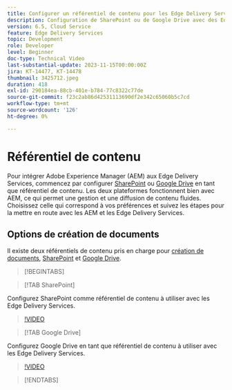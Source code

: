 ```yaml
---
title: Configurer un référentiel de contenu pour les Edge Delivery Services
description: Configuration de SharePoint ou de Google Drive avec des Edge Delivery Services
version: 6.5, Cloud Service
feature: Edge Delivery Services
topic: Development
role: Developer
level: Beginner
doc-type: Technical Video
last-substantial-update: 2023-11-15T00:00:00Z
jira: KT-14477, KT-14478
thumbnail: 3425712.jpeg
duration: 418
exl-id: 290184ea-88cb-401e-b784-77c8322c77de
source-git-commit: f23c2ab86d42531113690df2e342c65060b5c7cd
workflow-type: tm+mt
source-wordcount: '126'
ht-degree: 0%

---
```


# Référentiel de contenu

Pour intégrer Adobe Experience Manager (AEM) aux Edge Delivery Services, commencez par configurer [SharePoint](#sharepoint) ou [Google Drive](#google-drive) en tant que référentiel de contenu. Les deux plateformes fonctionnent bien avec AEM, ce qui permet une gestion et une diffusion de contenu fluides. Choisissez celle qui correspond à vos préférences et suivez les étapes pour la mettre en route avec les AEM et les Edge Delivery Services.

## Options de création de documents

Il existe deux référentiels de contenu pris en charge pour [création de documents](../../document-authoring/set-up.md), [SharePoint](#sharepoint) et [Google Drive](#google-drive).

>[!BEGINTABS]

>[!TAB SharePoint]

Configurez SharePoint comme référentiel de contenu à utiliser avec les Edge Delivery Services.

>[!VIDEO](https://video.tv.adobe.com/v/3425712/?learn=on)

>[!TAB Google Drive]

Configurez Google Drive en tant que référentiel de contenu à utiliser avec les Edge Delivery Services.

>[!VIDEO](https://video.tv.adobe.com/v/3425711/?learn=on)

>[!ENDTABS]
